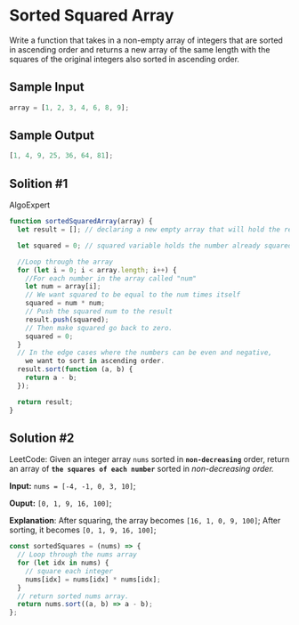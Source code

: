 # Sorted Squared Array

Write a function that takes in a non-empty array of integers that are sorted in ascending order and returns a new array of the same length with the squares of the original integers also sorted in ascending order.

## Sample Input

```javascript
array = [1, 2, 3, 4, 6, 8, 9];
```

## Sample Output

```javascript
[1, 4, 9, 25, 36, 64, 81];
```

## Solition #1

AlgoExpert

```javascript
function sortedSquaredArray(array) {
  let result = []; // declaring a new empty array that will hold the result

  let squared = 0; // squared variable holds the number already squared.

  //Loop through the array
  for (let i = 0; i < array.length; i++) {
    //For each number in the array called "num"
    let num = array[i];
    // We want squared to be equal to the num times itself
    squared = num * num;
    // Push the squared num to the result
    result.push(squared);
    // Then make squared go back to zero.
    squared = 0;
  }
  // In the edge cases where the numbers can be even and negative,
    we want to sort in ascending order.
  result.sort(function (a, b) {
    return a - b;
  });

  return result;
}
```

## Solution #2

LeetCode:
Given an integer array `nums` sorted in **`non-decreasing`** order, return an array of **`the squares of each number`** sorted in _non-decreasing order._

**Input:** `nums = [-4, -1, 0, 3, 10]`;

**Ouput:** `[0, 1, 9, 16, 100]`;

**Explanation**: After squaring, the array becomes `[16, 1, 0, 9, 100]`;
After sorting, it becomes `[0, 1, 9, 16, 100]`;

```js
const sortedSquares = (nums) => {
  // Loop through the nums array
  for (let idx in nums) {
    // square each integer
    nums[idx] = nums[idx] * nums[idx];
  }
  // return sorted nums array.
  return nums.sort((a, b) => a - b);
};
```
